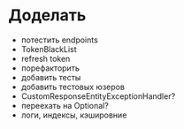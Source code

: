 # Доделать
- потестить endpoints
- TokenBlackList
- refresh token
- порефакторить
- добавить тесты
- добавить тестовых юзеров
- CustomResponseEntityExceptionHandler?
- переехать на Optional?
- логи, индексы, кэшировние
